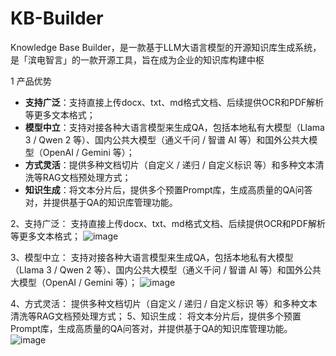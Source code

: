 # KB-Builder
Knowledge Base Builder，是一款基于LLM大语言模型的开源知识库生成系统，是「滨电智言」的一款开源工具，旨在成为企业的知识库构建中枢

1 产品优势
*   **支持广泛**：支持直接上传docx、txt、md格式文档、后续提供OCR和PDF解析等更多文本格式；
*   **模型中立**：支持对接各种大语言模型来生成QA，包括本地私有大模型（Llama 3 / Qwen 2 等）、国内公共大模型（通义千问 / 智谱 AI 等）和国外公共大模型（OpenAI / Gemini 等）；
*   **方式灵活**：提供多种文档切片（自定义 / 递归 / 自定义标识 等）和多种文本清洗等RAG文档预处理方式；
*   **知识生成**：将文本分片后，提供多个预置Prompt库，生成高质量的QA问答对，并提供基于QA的知识库管理功能。

2、支持广泛：
支持直接上传docx、txt、md格式文档、后续提供OCR和PDF解析等更多文本格式；
![image](https://github.com/user-attachments/assets/61393f22-db7f-4cf2-b8e1-5eb0ff5127c6)

3、模型中立：
支持对接各种大语言模型来生成QA，包括本地私有大模型（Llama 3 / Qwen 2 等）、国内公共大模型（通义千问 / 智谱 AI 等）和国外公共大模型（OpenAI / Gemini 等）；
![image](https://github.com/user-attachments/assets/43474562-c318-409c-8272-1e6bbdfa88cd)

4、方式灵活：
提供多种文档切片（自定义 / 递归 / 自定义标识 等）和多种文本清洗等RAG文档预处理方式；
5、知识生成：
将文本分片后，提供多个预置Prompt库，生成高质量的QA问答对，并提供基于QA的知识库管理功能。
![image](https://github.com/user-attachments/assets/3a91b70e-6564-466d-b6ce-ce4f3ba06668)

